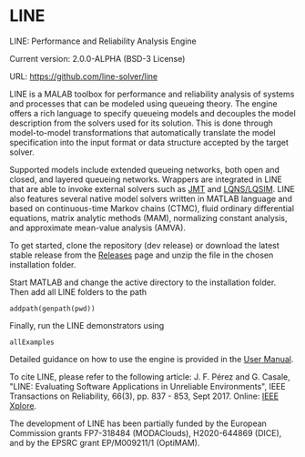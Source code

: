 # LINE
LINE: Performance and Reliability Analysis Engine

Current version: 2.0.0-ALPHA (BSD-3 License)

URL: https://github.com/line-solver/line

LINE is a MALAB toolbox for performance and reliability analysis of systems and processes that can be modeled using queueing theory. The engine offers a rich language to specify queueing models and decouples the model description from the solvers used for its solution. This is done through model-to-model transformations that automatically translate the model specification into the input format or data structure accepted by the target solver.

Supported models include extended queueing networks, both open and closed, and layered queueing networks. Wrappers are integrated in LINE that are able to invoke external solvers such as [JMT](http://jmt.sourceforge.net/) and [LQNS/LQSIM](http://www.sce.carleton.ca/rads/lqns/lqn-documentation/). LINE also features several native model solvers written in MATLAB language and based on continuous-time Markov chains (CTMC), fluid ordinary differential equations, matrix analytic methods (MAM), normalizing constant analysis, and approximate mean-value analysis (AMVA). 

To get started, clone the repository (dev release) or download the latest stable release from the [Releases](https://github.com/line-solver/line/releases) page and unzip the file in the chosen installation folder.

Start MATLAB and change the active directory to the installation folder. Then add all LINE folders to the path
```
addpath(genpath(pwd))
```
Finally, run the LINE demonstrators using
```
allExamples
```
Detailed guidance on how to use the engine is provided in the [User Manual](https://github.com/line-solver/line/raw/master/doc/LINE.pdf).

To cite LINE, please refer to the following article: J. F. Pérez and G. Casale, "LINE: Evaluating Software Applications in Unreliable Environments", IEEE Transactions on Reliability, 66(3), pp. 837 - 853, Sept 2017. Online: [IEEE Xplore](http://ieeexplore.ieee.org/document/7843645/).

The development of LINE has been partially funded by the European Commission grants FP7-318484 (MODAClouds), H2020-644869 (DICE), and by the EPSRC grant EP/M009211/1 (OptiMAM).
